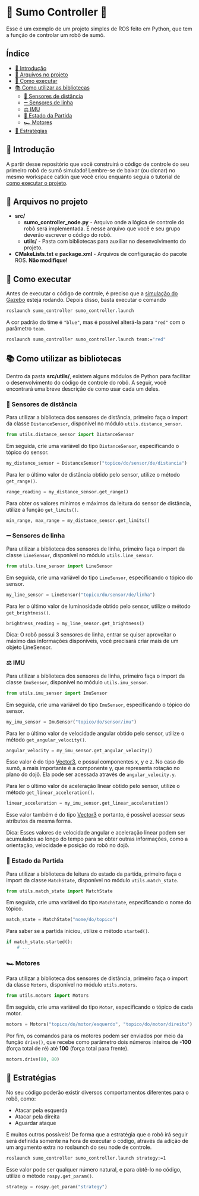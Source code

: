 # 🤼 Sumo Controller 🤖

Esse é um exemplo de um projeto simples de ROS feito em Python, que tem a função de controlar um robô de sumô.

## Índice<!-- omit in toc -->

- [🎈 Introdução](#-introdução)
- [📂 Arquivos no projeto](#-arquivos-no-projeto)
- [🔨 Como executar](#-como-executar)
- [📚 Como utilizar as bibliotecas](#-como-utilizar-as-bibliotecas)
  - [🔦 Sensores de distância](#-sensores-de-distância)
  - [➖ Sensores de linha](#-sensores-de-linha)
  - [⚖️ IMU](#-imu)
  - [🚦 Estado da Partida](#-estado-da-partida)
  - [🏎️ Motores](#️-motores)
- [📖 Estratégias](#-estratégias)

## 🎈 Introdução

A partir desse repositório que você construirá o código de controle do seu primeiro robô de sumô simulado! Lembre-se de baixar (ou clonar) no mesmo workspace catkin que você criou enquanto seguia o tutorial de [como executar o projeto](https://thunderatz.github.io/ROSGazeboGuide/HowToRun/README.html).

## 📂 Arquivos no projeto

- **src/**
  - **sumo_controller_node.py** - Arquivo onde a lógica de controle do robô será implementada. É nesse arquivo que você e seu grupo deverão escrever o código do robô.
  - **utils/** - Pasta com bibliotecas para auxiliar no desenvolvimento do projeto.
- **CMakeLists.txt** e **package.xml** - Arquivos de configuração do pacote ROS. **Não modifique!**

## 🔨 Como executar

Antes de executar o código de controle, é preciso que a [simulação do Gazebo](https://github.com/ps-thunderatz/sumo_simulation) esteja rodando. Depois disso, basta executar o comando

```bash
roslaunch sumo_controller sumo_controller.launch
```

A cor padrão do time é `"blue"`, mas é possível alterá-la para `"red"` com o parâmetro `team`.

```bash
roslaunch sumo_controller sumo_controller.launch team:="red"
```

## 📚 Como utilizar as bibliotecas

Dentro da pasta **src/utils/**, existem alguns módulos de Python para facilitar o desenvolvimento do código de controle do robô. A seguir, você encontrará uma breve descrição de como usar cada um deles.

### 🔦 Sensores de distância

Para utilizar a biblioteca dos sensores de distância, primeiro faça o import da classe `DistanceSensor`, disponível no módulo `utils.distance_sensor`.

```python
from utils.distance_sensor import DistanceSensor
```

Em seguida, crie uma variável do tipo `DistanceSensor`, especificando o tópico do sensor.

```python
my_distance_sensor = DistanceSensor("topico/do/sensor/de/distancia")
```

Para ler o último valor de distância obtido pelo sensor, utilize o método `get_range()`.

```python
range_reading = my_distance_sensor.get_range()
```

Para obter os valores mínimos e máximos da leitura do sensor de distância, utilize a função `get_limits()`.

```python
min_range, max_range = my_distance_sensor.get_limits()
```

### ➖ Sensores de linha

Para utilizar a biblioteca dos sensores de linha, primeiro faça o import da classe `LineSensor`, disponível no módulo `utils.line_sensor`.

```python
from utils.line_sensor import LineSensor
```

Em seguida, crie uma variável do tipo `LineSensor`, especificando o tópico do sensor.

```python
my_line_sensor = LineSensor("topico/do/sensor/de/linha")
```

Para ler o último valor de luminosidade obtido pelo sensor, utilize o método `get_brightness()`.

```python
brightness_reading = my_line_sensor.get_brightness()
```

Dica: O robô possui 3 sensores de linha, entrar se quiser aproveitar o máximo das informações disponíveis, você precisará criar mais de um objeto LineSensor.

### ⚖️ IMU

Para utilizar a biblioteca dos sensores de linha, primeiro faça o import da classe `ImuSensor`, disponível no módulo `utils.imu_sensor`.

```python
from utils.imu_sensor import ImuSensor
```

Em seguida, crie uma variável do tipo `ImuSensor`, especificando o tópico do sensor.

```python
my_imu_sensor = ImuSensor("topico/do/sensor/imu")
```

Para ler o último valor de velocidade angular obtido pelo sensor, utilize o método `get_angular_velocity()`.

```python
angular_velocity = my_imu_sensor.get_angular_velocity()
```

Esse valor é do tipo [Vector3](http://docs.ros.org/en/noetic/api/geometry_msgs/html/msg/Vector3.html), e possuí componentes x, y e z. No caso do sumô, a mais importante é a componente y, que representa rotação no plano do dojô. Ela pode ser acessada através de `angular_velocity.y`.


Para ler o último valor de aceleração linear obtido pelo sensor, utilize o método `get_linear_acceleration()`.

```python
linear_acceleration = my_imu_sensor.get_linear_acceleration()
```

Esse valor também é do tipo [Vector3](http://docs.ros.org/en/noetic/api/geometry_msgs/html/msg/Vector3.html) e portanto, é possível acessar seus atributos da mesma forma.

Dica: Esses valores de velocidade angular e aceleração linear podem ser acumulados ao longo do tempo para se obter outras informações, como a orientação, velocidade e posição do robô no dojô.

### 🚦 Estado da Partida

Para utilizar a biblioteca de leitura do estado da partida, primeiro faça o import da classe `MatchState`, disponível no módulo `utils.match_state`.

```python
from utils.match_state import MatchState
```

Em seguida, crie uma variável do tipo `MatchState`, especificando o nome do tópico.

```python
match_state = MatchState("nome/do/topico")
```

Para saber se a partida iniciou, utilize o método `started()`.

```python
if match_state.started():
    # ...
```

### 🏎️ Motores

Para utilizar a biblioteca dos sensores de distância, primeiro faça o import da classe `Motors`, disponível no módulo `utils.motors`.

```python
from utils.motors import Motors
```

Em seguida, crie uma variável do tipo `Motor`, especificando o tópico de cada motor.

```python
motors = Motors("topico/do/motor/esquerdo", "topico/do/motor/direito")
```

Por fim, os comandos para os motores podem ser enviados por meio da função `drive()`, que recebe como parâmetro dois números inteiros de **-100** (força total de ré) até **100** (força total para frente).

```python
motors.drive(80, 80)
```

## 📖 Estratégias

No seu código poderão existir diversos comportamentos diferentes para o robô, como: 
- Atacar pela esquerda
- Atacar pela direita
- Aguardar ataque

E muitos outros possíveis! De forma que a estratégia que o robô irá seguir será definida somente na hora de executar o código, através da adição de um argumento extra no roslaunch do seu node de controle.

```bash
roslaunch sumo_controller sumo_controller.launch strategy:=1
```

Esse valor pode ser qualquer número natural, e para obtê-lo no código, utilize o método `rospy.get_param()`.

```python
strategy = rospy.get_param("strategy")
```
